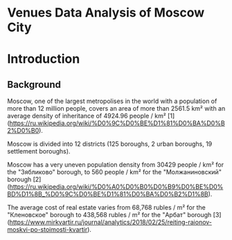 # Venues Data Analysis of Moscow City

# Introduction <a name="Introduction"></a>

## Background <a name="Background"></a>
Moscow, one of the largest metropolises in the world with a population of more than 12 million people, covers an area of ​​more than 2561.5 km² with an average density of inheritance of 4924.96 people / km² [1] (https://ru.wikipedia.org/wiki/%D0%9C%D0%BE%D1%81%D0%BA%D0%B2%D0%B0).

Moscow is divided into 12 districts (125 boroughs, 2 urban boroughs, 19 settlement boroughs).

Moscow has a very uneven population density from 30429 people / km² for the "Зябликово" borough, to 560 people / km² for the "Молжаниновский" borough [2] (https://ru.wikipedia.org/wiki/%D0%A0%D0%B0%D0%B9%D0%BE%D0%BD%D1%8B_%D0%9C%D0%BE%D1%81%D0%BA%D0%B2%D1%8B).

The average cost of real estate varies from 68,768 rubles / m² for the "Кленовское" borough to 438,568 rubles / m² for the "Арбат" borough [3] (https://www.mirkvartir.ru/journal/analytics/2018/02/25/reiting-raionov-moskvi-po-stoimosti-kvartir).
